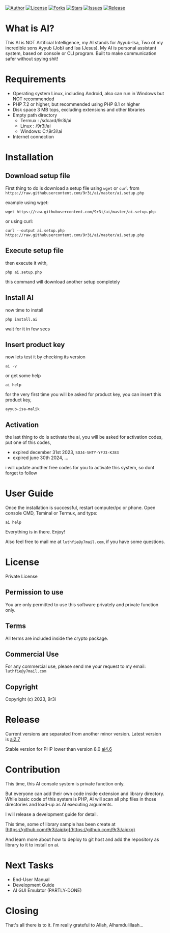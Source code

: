 
[![Author](https://img.shields.io/badge/author-9r3i-lightgrey.svg)](https://github.com/9r3i)
[![License](https://img.shields.io/badge/license-Private_License-green.svg)](https://github.com/9r3i/ai/blob/master/license.txt)
[![Forks](https://img.shields.io/github/forks/9r3i/ai.svg)](https://github.com/9r3i/ai/network)
[![Stars](https://img.shields.io/github/stars/9r3i/ai.svg)](https://github.com/9r3i/ai/stargazers)
[![Issues](https://img.shields.io/github/issues/9r3i/ai.svg)](https://github.com/9r3i/ai/issues)
[![Release](https://img.shields.io/github/release/9r3i/ai.svg)](https://github.com/9r3i/ai/releases)


# What is AI?
This AI is NOT Artificial Intelligence, my AI stands for Ayyub-Isa, Two of my incredible sons Ayyub (Job) and Isa (Jesus).
My AI is personal assistant system, based on console or CLI program. Built to make communication safer without spying shit!


# Requirements
- Operating system Linux, including Android, also can run in Windows but NOT recommended
- PHP 7.2 or higher, but recommended using PHP 8.1 or higher
- Disk space 3 MB tops, excluding extensions and other libraries
- Empty path directory
  - Termux : /sdcard/9r3i/ai
  - Linux  : /9r3i/ai
  - Windows: C:\9r3i\ai
- Internet connection


# Installation
## Download setup file
First thing to do is download a setup file using ```wget``` or ```curl``` from ```https://raw.githubusercontent.com/9r3i/ai/master/ai.setup.php```

example using wget:
```
wget https://raw.githubusercontent.com/9r3i/ai/master/ai.setup.php
```
or using curl:
```
curl --output ai.setup.php https://raw.githubusercontent.com/9r3i/ai/master/ai.setup.php
```

## Execute setup file
then execute it with,
```
php ai.setup.php
```
this command will download another setup completely

## Install AI
now time to install
```
php install.ai
```
wait for it in few secs

## Insert product key
now lets test it by checking its version
```
ai -v
```
or get some help
```
ai help
```
for the very first time you will be asked for product key, you can insert this product key,
```
ayyub-isa-malik
```

## Activation
the last thing to do is activate the ai, you will be asked for activation codes, put one of this codes,
- expired december 31st 2023, ```SOJ4-SHTY-YFJ3-KJ83```
- expired june 30th 2024, ...

i will update another free codes for you to activate this system, so dont forget to follow


# User Guide
Once the installation is successful, restart computer/pc or phone. Open console CMD, Teminal or Termux, and type:
```
ai help
```
Everything is in there. Enjoy!

Also feel free to mail me at ```luthfie@y7mail.com```, if you have some questions.


# License
Private License

## Permission to use
You are only permitted to use this software privately and private function only.

## Terms
All terms are included inside the crypto package.

## Commercial Use
For any commercial use, please send me your request to my email:
```luthfie@y7mail.com```

## Copyright
Copyright (c) 2023, 9r3i


# Release
Current versions are separated from another minor version.
Latest version is [ai2.7](https://github.com/9r3i/ai/releases)

Stable version for PHP lower than version 8.0 [ai4.6](https://github.com/9r3i/ai4.6)


# Contribution
This time, this AI console system is private function only.

But everyone can add their own code inside extension and library directory. While basic code of this system is PHP, AI will scan all php files in those directories and load-up as AI executing arguments.

I will release a development guide for detail.

This time, some of library sample has been create at [https://github.com/9r3i/aipkg](https://github.com/9r3i/aipkg)

And learn more about how to deploy to git host and add the repository as library to it to install on ai.


# Next Tasks
- End-User Manual
- Development Guide
- AI GUI Emulator (PARTLY-DONE)


# Closing
That's all there is to it. I'm really grateful to Allah, Alhamdulillaah...


